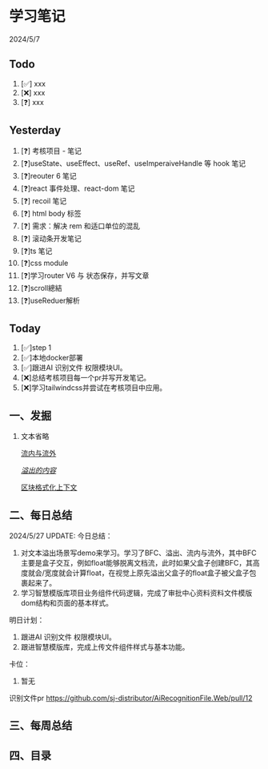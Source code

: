 # 学习笔记

2024/5/7

## Todo

1. [✅] xxx
2. [❌] xxx
3. [❓] xxx

## Yesterday

1. [❓] 考核项目 - 笔记
2. [❓]useState、useEffect、useRef、useImperaiveHandle 等 hook 笔记
3. [❓]reouter 6 笔记
4. [❓]react 事件处理、react-dom 笔记
5. [❓] recoil 笔记
6. [❓] html body 标签
7. [❓] 需求：解决 rem 和适口单位的混乱
8. [❓] 滚动条开发笔记
9. [❓]ts 笔记
10. [❓]css module
11. [❓]学习router V6 与 状态保存，并写文章
12. [❓]scroll總結
13. [❓]useReduer解析

## Today

1. [✅]step 1
1. [✅]本地docker部署
1. [✅]跟进AI 识别文件 权限模块UI。
1. [❌]总结考核项目每一个pr并写开发笔记。
1. [❌]学习tailwindcss并尝试在考核项目中应用。

## 一、发掘

1. 文本省略

   [流内与流外](https://developer.mozilla.org/zh-CN/docs/Web/CSS/CSS_flow_layout/In_flow_and_out_of_flow)

   *[溢出的内容](https://developer.mozilla.org/zh-CN/docs/Learn/CSS/Building_blocks/Overflowing_content)*

   [区块格式化上下文](https://developer.mozilla.org/zh-CN/docs/Web/CSS/CSS_display/Block_formatting_context)

## 二、每日总结

2024/5/27 UPDATE:
今日总结：

1. 对文本溢出场景写demo来学习。学习了BFC、溢出、流内与流外，其中BFC主要是盒子交互，例如float能够脱离文档流，此时如果父盒子创建BFC，其高度就会/宽度就会计算float，在视觉上原先溢出父盒子的float盒子被父盒子包裹起来了。
1. 学习智慧模版库项目业务组件代码逻辑，完成了审批中心资料资料文件模版dom结构和页面的基本样式。


明日计划：

1. 跟进AI 识别文件 权限模块UI。
1. 跟进智慧模版库，完成上传文件组件样式与基本功能。

卡位：

1.  暂无

识别文件pr https://github.com/sj-distributor/AiRecognitionFile.Web/pull/12

## 三、每周总结



## 四、目录






